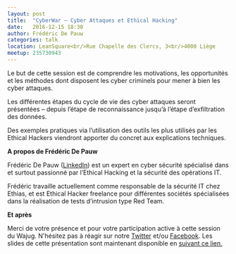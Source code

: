 ```yaml
---
layout: post
title:  "CyberWar – Cyber Attaques et Ethical Hacking"
date:   2016-12-15 18:30
author: Frédéric De Pauw
categories: talk
location: LeanSquare<br/>Rue Chapelle des Clercs, 3<br/>4000 Liège
meetup: 235730943
---
```

Le but de cette session est de comprendre les motivations, les opportunités et les méthodes dont disposent les cyber criminels pour mener à bien les cyber attaques. 

Les différentes étapes du cycle de vie des cyber attaques seront présentées – depuis l’étape de reconnaissance jusqu’à l’étape d’exfiltration des données. 

Des exemples pratiques via l’utilisation des outils les plus utilisés par les Ethical Hackers viendront apporter du concret aux explications techniques.

__A propos de Frédéric De Pauw__

Frédéric De Pauw ([LinkedIn](https://be.linkedin.com/in/fdepauw)) est un expert en cyber sécurité spécialisé dans et surtout passionné par l’Ethical Hacking et la sécurité des opérations IT. 

Frédéric travaille actuellement comme responsable de la sécurité IT chez Ethias, et est Ethical Hacker freelance pour différentes sociétés spécialisées dans la réalisation de tests d’intrusion type Red Team.

__Et après__

Merci de votre présence et pour votre participation active à cette session du Wajug.
N'hésitez pas à réagir sur notre [Twitter](http://twitter.com/wajug) et/ou [Facebook](http://facebook.com/wajug.be).
Les slides de cette présentation sont maintenant disponible en [suivant ce lien.](http://www.slideshare.net/wajug/wajug-cyber-war-cyber-attacks-and-ethical-hacking-frdric-de-pauw-decembre-2016)
